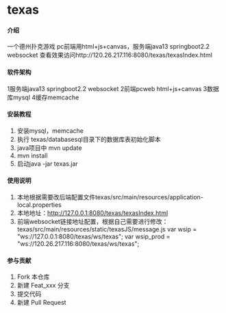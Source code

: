 # texas

#### 介绍
一个德州扑克游戏
pc前端用html+js+canvas，服务端java13 springboot2.2 websocket
查看效果访问http://120.26.217.116:8080/texas/texasIndex.html

#### 软件架构
1服务端java13 springboot2.2 websocket
2前端pcweb html+js+canvas
3数据库mysql
4缓存memcache


#### 安装教程
1. 安装mysql，memcache
2. 执行 texas/databasesql目录下的数据库表初始化脚本
3.  java项目中 mvn update
4.  mvn install
5.  启动java -jar texas.jar

#### 使用说明

1.  本地根据需要改后端配置文件texas/src/main/resources/application-local.properties
2.   本地地址：http://127.0.0.1:8080/texas/texasIndex.html
3.  前端websocket链接地址配置，根据自己需要进行修改：
texas/src/main/resources/static/texasJS/message.js
var wsip = "ws://127.0.0.1:8080/texas/ws/texas";
var wsip_prod = "ws://120.26.217.116:8080/texas/ws/texas";

#### 参与贡献

1.  Fork 本仓库
2.  新建 Feat_xxx 分支
3.  提交代码
4.  新建 Pull Request


